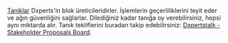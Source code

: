 [Taniklar](introduction/blockproducer) Dxperts'in blok üreticileridirler. İşlemlerin geçerliliklerini teyit eder ve ağın güvenliğini sağlarlar. Dilediğiniz kadar tanığa oy verebilirsiniz, hepsi aynı miktarda alır. Tanık tekliflerini buradan takip edebilirsiniz: [Dxpertstalk - Stakeholder Proposals Board](https://dxpertscommunity.com).
